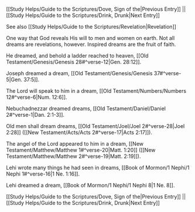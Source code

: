 [[Study Helps/Guide to the Scriptures/Dove, Sign of the|Previous Entry]]  ||  [[Study Helps/Guide to the Scriptures/Drink, Drunk|Next Entry]]

 See also [[Study Helps/Guide to the Scriptures/Revelation|Revelation]]

 One way that God reveals His will to men and women on earth. Not all dreams are revelations, however. Inspired dreams are the fruit of faith.

 He dreamed, and behold a ladder reached to heaven, [[Old Testament/Genesis/Genesis 28#^verse-12|Gen. 28:12]].

 Joseph dreamed a dream, [[Old Testament/Genesis/Genesis 37#^verse-5|Gen. 37:5]].

 The Lord will speak to him in a dream, [[Old Testament/Numbers/Numbers 12#^verse-6|Num. 12:6]].

 Nebuchadnezzar dreamed dreams, [[Old Testament/Daniel/Daniel 2#^verse-1|Dan. 2:1-3]].

 Old men shall dream dreams, [[Old Testament/Joel/Joel 2#^verse-28|Joel 2:28]] ([[New Testament/Acts/Acts 2#^verse-17|Acts 2:17]]).

 The angel of the Lord appeared to him in a dream, [[New Testament/Matthew/Matthew 1#^verse-20|Matt. 1:20]] ([[New Testament/Matthew/Matthew 2#^verse-19|Matt. 2:19]]).

 Lehi wrote many things he had seen in dreams, [[Book of Mormon/1 Nephi/1 Nephi 1#^verse-16|1 Ne. 1:16]].

 Lehi dreamed a dream, [[Book of Mormon/1 Nephi/1 Nephi 8|1 Ne. 8]].

[[Study Helps/Guide to the Scriptures/Dove, Sign of the|Previous Entry]]  ||  [[Study Helps/Guide to the Scriptures/Drink, Drunk|Next Entry]]